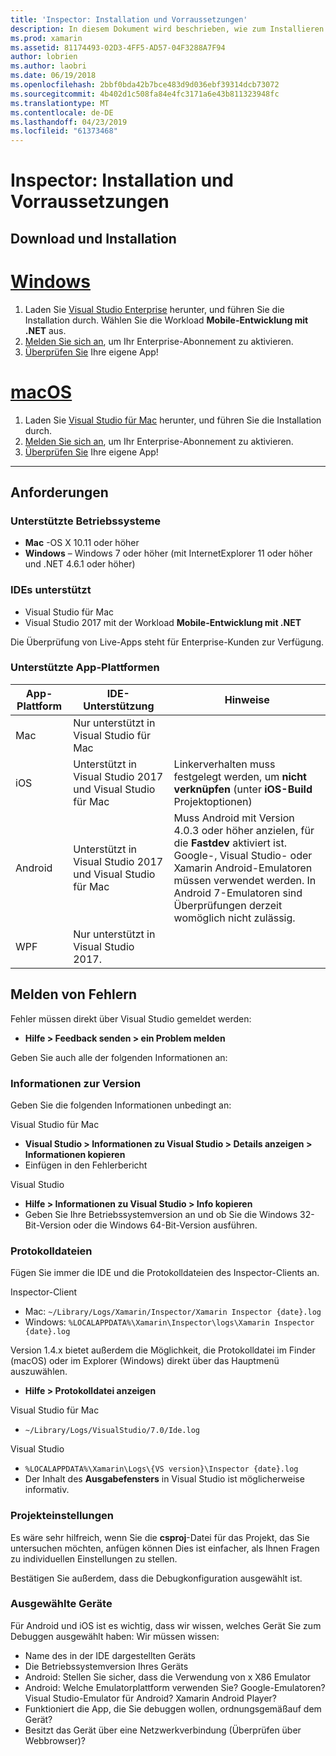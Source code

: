 ```yaml
---
title: 'Inspector: Installation und Vorraussetzungen'
description: In diesem Dokument wird beschrieben, wie zum Installieren der Xamarin Inspector und erläutert die unterstützten Betriebssystem, IDEs und app-Plattformen.
ms.prod: xamarin
ms.assetid: 81174493-02D3-4FF5-AD57-04F3288A7F94
author: lobrien
ms.author: laobri
ms.date: 06/19/2018
ms.openlocfilehash: 2bbf0bda42b7bce483d9d036ebf39314dcb73072
ms.sourcegitcommit: 4b402d1c508fa84e4fc3171a6e43b811323948fc
ms.translationtype: MT
ms.contentlocale: de-DE
ms.lasthandoff: 04/23/2019
ms.locfileid: "61373468"
---
```

# <a name="inspector-installation-and-requirements"></a>Inspector: Installation und Vorraussetzungen

## <a name="download-and-installation"></a>Download und Installation

# <a name="windowstabwindows"></a>[Windows](#tab/windows)

1. Laden Sie [Visual Studio Enterprise](https://visualstudio.microsoft.com/vs/) herunter, und führen Sie die Installation durch. Wählen Sie die Workload **Mobile-Entwicklung mit .NET** aus.
1. [Melden Sie sich an](https://docs.microsoft.com/visualstudio/ide/signing-in-to-visual-studio), um Ihr Enterprise-Abonnement zu aktivieren.
1. [Überprüfen Sie](~/tools/inspector/inspect.md) Ihre eigene App!

# <a name="macostabmacos"></a>[macOS](#tab/macos)

1. Laden Sie [Visual Studio für Mac](https://visualstudio.microsoft.com/vs/mac/) herunter, und führen Sie die Installation durch.
1. [Melden Sie sich an](https://docs.microsoft.com/visualstudio/mac/activation), um Ihr Enterprise-Abonnement zu aktivieren.
1. [Überprüfen Sie](~/tools/inspector/inspect.md) Ihre eigene App!

-----

## <a name="requirements"></a>Anforderungen

### <a name="supported-operating-systems"></a>Unterstützte Betriebssysteme

- **Mac** -OS X 10.11 oder höher
- **Windows** – Windows 7 oder höher (mit InternetExplorer 11 oder höher und .NET 4.6.1 oder höher)

### <a name="supported-ides"></a>IDEs unterstützt

- Visual Studio für Mac
- Visual Studio 2017 mit der Workload **Mobile-Entwicklung mit .NET**

Die Überprüfung von Live-Apps steht für Enterprise-Kunden zur Verfügung.

<a name="supported-platforms" />

### <a name="supported-app-platforms"></a>Unterstützte App-Plattformen

|App-Plattform|IDE-Unterstützung|Hinweise|
|--- |--- |--- |
|Mac|Nur unterstützt in Visual Studio für Mac|
|iOS|Unterstützt in Visual Studio 2017 und Visual Studio für Mac| Linkerverhalten muss festgelegt werden, um **nicht verknüpfen** (unter **iOS-Build** Projektoptionen) |
|Android|Unterstützt in Visual Studio 2017 und Visual Studio für Mac|Muss Android mit Version 4.0.3 oder höher anzielen, für die **Fastdev** aktiviert ist.<br />Google-, Visual Studio- oder Xamarin Android-Emulatoren müssen verwendet werden. In Android 7-Emulatoren sind Überprüfungen derzeit womöglich nicht zulässig.|
|WPF|Nur unterstützt in Visual Studio 2017.|

<a name="reporting-bugs" />

## <a name="reporting-bugs"></a>Melden von Fehlern

Fehler müssen direkt über Visual Studio gemeldet werden:

- **Hilfe > Feedback senden > ein Problem melden**

Geben Sie auch alle der folgenden Informationen an:

### <a name="platform-version-information"></a>Informationen zur Version

Geben Sie die folgenden Informationen unbedingt an:

Visual Studio für Mac

- **Visual Studio > Informationen zu Visual Studio > Details anzeigen > Informationen kopieren**
- Einfügen in den Fehlerbericht

Visual Studio

- **Hilfe > Informationen zu Visual Studio > Info kopieren**
- Geben Sie Ihre Betriebssystemversion an und ob Sie die Windows 32-Bit-Version oder die Windows 64-Bit-Version ausführen.

### <a name="log-files"></a>Protokolldateien

Fügen Sie immer die IDE und die Protokolldateien des Inspector-Clients an.

Inspector-Client

- Mac: `~/Library/Logs/Xamarin/Inspector/Xamarin Inspector {date}.log`
- Windows: `%LOCALAPPDATA%\Xamarin\Inspector\logs\Xamarin Inspector {date}.log`

Version 1.4.x bietet außerdem die Möglichkeit, die Protokolldatei im Finder (macOS) oder im Explorer (Windows) direkt über das Hauptmenü auszuwählen.

- **Hilfe > Protokolldatei anzeigen**

Visual Studio für Mac

- `~/Library/Logs/VisualStudio/7.0/Ide.log`

Visual Studio

- `%LOCALAPPDATA%\Xamarin\Logs\{VS version}\Inspector {date}.log`
- Der Inhalt des **Ausgabefensters** in Visual Studio ist möglicherweise informativ.

### <a name="project-settings"></a>Projekteinstellungen

Es wäre sehr hilfreich, wenn Sie die **csproj**-Datei für das Projekt, das Sie untersuchen möchten, anfügen können  Dies ist einfacher, als Ihnen Fragen zu individuellen Einstellungen zu stellen.

Bestätigen Sie außerdem, dass die Debugkonfiguration ausgewählt ist.

### <a name="selected-devices"></a>Ausgewählte Geräte

Für Android und iOS ist es wichtig, dass wir wissen, welches Gerät Sie zum Debuggen ausgewählt haben: Wir müssen wissen:

- Name des in der IDE dargestellten Geräts
- Die Betriebssystemversion Ihres Geräts
- Android: Stellen Sie sicher, dass die Verwendung von x X86 Emulator
- Android: Welche Emulatorplattform verwenden Sie? Google-Emulatoren? Visual Studio-Emulator für Android? Xamarin Android Player?
- Funktioniert die App, die Sie debuggen wollen, ordnungsgemäßauf dem Gerät?
- Besitzt das Gerät über eine Netzwerkverbindung (Überprüfen über Webbrowser)?

[client-bugs]: https://github.com/Microsoft/workbooks/issues/new
